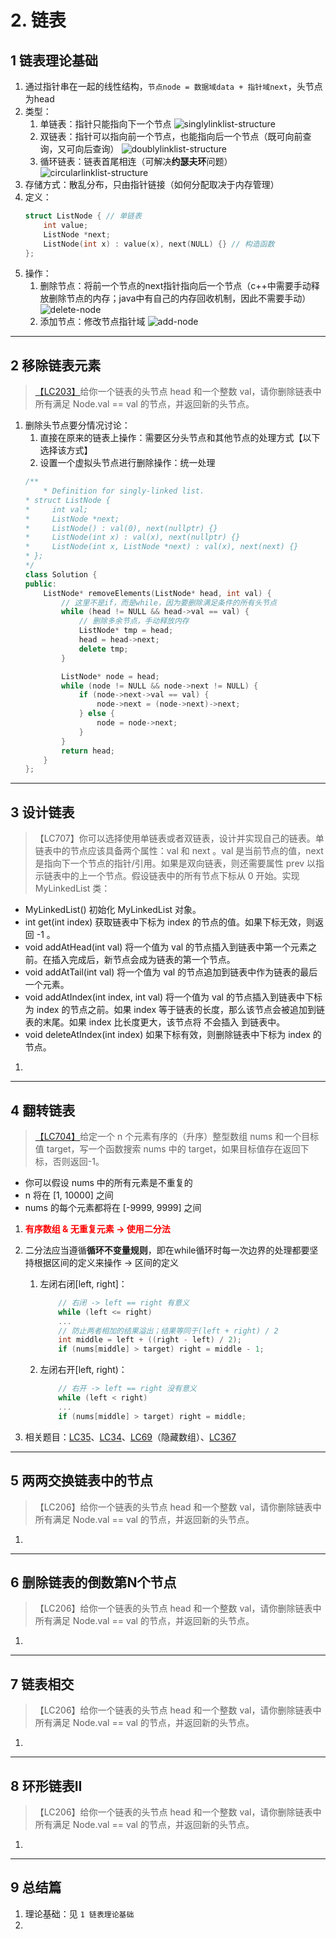 # 2. 链表

## 1 链表理论基础
1. 通过指针串在一起的线性结构，`节点node = 数据域data + 指针域next`，头节点为head
2. 类型：
    1. 单链表：指针只能指向下一个节点
        ![singlylinklist-structure](./img/2.linklist/singlylinklist.png)
    2. 双链表：指针可以指向前一个节点，也能指向后一个节点（既可向前查询，又可向后查询）
        ![doublylinklist-structure](./img/2.linklist/doublylinklist.png)
    3. 循环链表：链表首尾相连（可解决**约瑟夫环**问题）
        ![circularlinklist-structure](./img/2.linklist/circularlinklist.png)
3. 存储方式：散乱分布，只由指针链接（如何分配取决于内存管理）
4. 定义：
    ```cpp showLineNumbers
    struct ListNode { // 单链表
        int value;
        ListNode *next;
        ListNode(int x) : value(x), next(NULL) {} // 构造函数
    };
    ```
5. 操作：
    1. 删除节点：将前一个节点的next指针指向后一个节点（c++中需要手动释放删除节点的内存；java中有自己的内存回收机制，因此不需要手动）
        ![delete-node](./img/2.linklist/delete_node.png)
    2. 添加节点：修改节点指针域
        ![add-node](./img/2.linklist/add_node.png)

---

## 2 移除链表元素

> [【LC203】](https://leetcode.cn/problems/binary-search/description/)给你一个链表的头节点 head 和一个整数 val，请你删除链表中所有满足 Node.val == val 的节点，并返回新的头节点。

1. 删除头节点要分情况讨论：
    1. 直接在原来的链表上操作：需要区分头节点和其他节点的处理方式【以下选择该方式】
    1. 设置一个虚拟头节点进行删除操作：统一处理
    ```cpp showLineNumbers
    /**
        * Definition for singly-linked list.
    * struct ListNode {
    *     int val;
    *     ListNode *next;
    *     ListNode() : val(0), next(nullptr) {}
    *     ListNode(int x) : val(x), next(nullptr) {}
    *     ListNode(int x, ListNode *next) : val(x), next(next) {}
    * };
    */
    class Solution {
    public:
        ListNode* removeElements(ListNode* head, int val) {
            // 这里不是if，而是while，因为要删除满足条件的所有头节点
            while (head != NULL && head->val == val) {
                // 删除多余节点，手动释放内存
                ListNode* tmp = head;
                head = head->next;
                delete tmp;
            }

            ListNode* node = head;
            while (node != NULL && node->next != NULL) {
                if (node->next->val == val) {
                    node->next = (node->next)->next;
                } else {
                    node = node->next;
                }
            }
            return head;
        }
    };
    ```

---

## 3 设计链表

> 【LC707】你可以选择使用单链表或者双链表，设计并实现自己的链表。单链表中的节点应该具备两个属性：val 和 next 。val 是当前节点的值，next 是指向下一个节点的指针/引用。如果是双向链表，则还需要属性 prev 以指示链表中的上一个节点。假设链表中的所有节点下标从 0 开始。实现 MyLinkedList 类：
- MyLinkedList() 初始化 MyLinkedList 对象。
- int get(int index) 获取链表中下标为 index 的节点的值。如果下标无效，则返回 -1 。
- void addAtHead(int val) 将一个值为 val 的节点插入到链表中第一个元素之前。在插入完成后，新节点会成为链表的第一个节点。
- void addAtTail(int val) 将一个值为 val 的节点追加到链表中作为链表的最后一个元素。
- void addAtIndex(int index, int val) 将一个值为 val 的节点插入到链表中下标为 index 的节点之前。如果 index 等于链表的长度，那么该节点会被追加到链表的末尾。如果 index 比长度更大，该节点将 不会插入 到链表中。
- void deleteAtIndex(int index) 如果下标有效，则删除链表中下标为 index 的节点。

1. 

---

## 4 翻转链表

> [【LC704】](https://leetcode.cn/problems/binary-search/description/)给定一个 n 个元素有序的（升序）整型数组 nums 和一个目标值 target，写一个函数搜索 nums 中的 target，如果目标值存在返回下标，否则返回-1。  
- 你可以假设 nums 中的所有元素是不重复的  
- n 将在 [1, 10000] 之间  
- nums 的每个元素都将在 [-9999, 9999] 之间

1. **<font color="red">有序数组 & 无重复元素 &rarr; 使用二分法</font>**
2. 二分法应当遵循**循环不变量规则**，即在while循环时每一次边界的处理都要坚持根据区间的定义来操作 &rarr; 区间的定义
    1. 左闭右闭[left, right]：
        ```cpp showLineNumbers
            // 右闭 -> left == right 有意义
            while (left <= right)
            ...
            // 防止两者相加的结果溢出；结果等同于(left + right) / 2
            int middle = left + ((right - left) / 2);
            if (nums[middle] > target) right = middle - 1;
        ```
    2. 左闭右开[left, right)：
        ```cpp showLineNumbers
            // 右开 -> left == right 没有意义
            while (left < right)
            ...
            if (nums[middle] > target) right = middle;
        ```

3. 相关题目：[LC35](https://leetcode.cn/problems/search-insert-position/description/)、[LC34](https://leetcode.cn/problems/find-first-and-last-position-of-element-in-sorted-array/description/)、[LC69](https://leetcode.cn/problems/sqrtx/description/)（隐藏数组）、[LC367](https://leetcode.cn/problems/valid-perfect-square/description/)

---

## 5 两两交换链表中的节点

> 【LC206】给你一个链表的头节点 head 和一个整数 val，请你删除链表中所有满足 Node.val == val 的节点，并返回新的头节点。

1. 

---

## 6 删除链表的倒数第N个节点

> 【LC206】给你一个链表的头节点 head 和一个整数 val，请你删除链表中所有满足 Node.val == val 的节点，并返回新的头节点。

1. 

---

## 7 链表相交

> 【LC206】给你一个链表的头节点 head 和一个整数 val，请你删除链表中所有满足 Node.val == val 的节点，并返回新的头节点。

1. 

---

## 8 环形链表II

> 【LC206】给你一个链表的头节点 head 和一个整数 val，请你删除链表中所有满足 Node.val == val 的节点，并返回新的头节点。

1. 

---

## 9 总结篇
1. 理论基础：见 `1 链表理论基础`
2. 